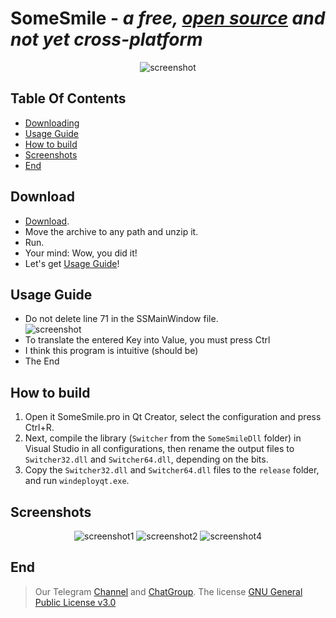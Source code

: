 # SomeSmile - ***a free, [open source](https://en.wikipedia.org/wiki/Open_source) and not yet cross-platform***

<div align="center">
  <img src="https://github.com/Sonic-TheHedgehog/SomeSmile/blob/main/SomeSmile/Screenshots/5.PNG" alt="screenshot" />
</div>

## Table Of Contents
- [Downloading](#Download)
- [Usage Guide](#Usage-Guide)
- [How to build](#How-to-build)
- [Screenshots](#Screenshots)
- [End](#End)

## Download
- [Download](https://github.com/Sonic-TheHedgehog/SomeSmile/releases).
- Move the archive to any path and unzip it.
- Run.
- Your mind: Wow, you did it!
- Let's get [Usage Guide](#Usage-Guide)!

## Usage Guide
- Do not delete line 71 in the SSMainWindow file.
  <div>
    <img src="https://github.com/Sonic-TheHedgehog/SomeSmile/blob/main/SomeSmile/Screenshots/6.png" alt="screenshot" />
  </div>
- To translate the entered Key into Value, you must press Ctrl
- I think this program is intuitive (should be)
- The End

## How to build
1. Open it SomeSmile.pro in Qt Creator, select the configuration and press Ctrl+R.
2. Next, compile the library (`Switcher` from the `SomeSmileDll` folder) in Visual Studio in all configurations, then rename the output files to `Switcher32.dll` and `Switcher64.dll`, depending on the bits.
3. Copy the `Switcher32.dll` and `Switcher64.dll` files to the `release` folder, and run `windeployqt.exe`.


## Screenshots
<div align="center">
  <img src="https://github.com/Sonic-TheHedgehog/SomeSmile/blob/main/SomeSmile/Screenshots/1.png" alt="screenshot1" />
  <img src="https://github.com/Sonic-TheHedgehog/SomeSmile/blob/main/SomeSmile/Screenshots/2.png" alt="screenshot2" />
  <img src="https://github.com/Sonic-TheHedgehog/SomeSmile/blob/main/SomeSmile/Screenshots/4.png" alt="screenshot4" />
</div> 

## End
> Our Telegram [Channel](https://t.me/SomeSmile_ru_en) and [ChatGroup](https://t.me/SomeSmile_ru_en).
> The license [GNU General Public License v3.0](https://www.gnu.org/licenses/gpl.html)

